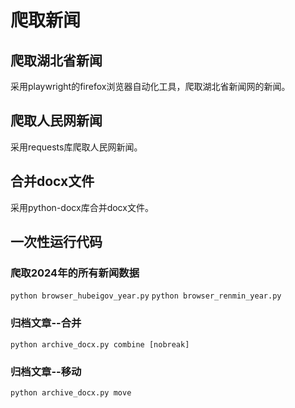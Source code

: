 # 爬取新闻
## 爬取湖北省新闻
采用playwright的firefox浏览器自动化工具，爬取湖北省新闻网的新闻。
## 爬取人民网新闻
采用requests库爬取人民网新闻。
## 合并docx文件
采用python-docx库合并docx文件。

## 一次性运行代码
### 爬取2024年的所有新闻数据
```python browser_hubeigov_year.py```
```python browser_renmin_year.py```
### 归档文章--合并
```python archive_docx.py combine [nobreak]```
### 归档文章--移动
```python archive_docx.py move```